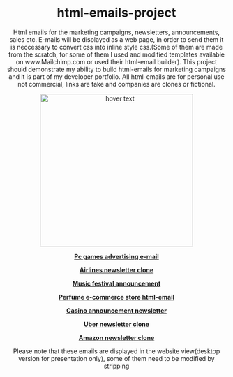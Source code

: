 <h1 align="center">html-emails-project</h1>
<p align="center">
Html emails for the marketing campaigns, newsletters, announcements, sales etc. E-mails will be displayed as a web page, in order to send them it is neccessary to convert css into inline style css.(Some of them are made from the scratch, for some of them I used and modified templates available on www.Mailchimp.com or used their html-email builder). This project should demonstrate my ability to build html-emails for marketing campaigns and it is part of my developer portfolio. All html-emails are for personal use not commercial, links are fake and companies are clones or fictional.</p>

<p align="center">
  <img src="http://mobileit.ie/wp-content/uploads/2014/01/HTML5CSS3Logos1.jpg" width="350" title="hover text">
</p>

<p align="center">
  <a href="https://gamesnews.netlify.com/" target="_blank"><b>Pc games advertising e-mail</b></a></p>

<p align="center">
<a href="https://airlinesclone.netlify.com/" target="_blank"><b>Airlines newsletter clone</b></a></p>

<p align="center">
<a href="https://musicfestivalemail.netlify.com/" target="_blank"><b>Music festival announcement</b></a></p>

<p align="center">
<a href="https://perfumeshophtmlemail.netlify.com/" target="_blank"><b>Perfume e-commerce store html-email</b></a></p>

<p align="center">
<a href="https://casinonewsletter.netlify.com/" target="_blank"><b>Casino announcement newsletter</b></a></p>

<p align="center">
<a href="https://uber-newsletter-clone.netlify.com/" target="_blank"><b>Uber newsletter clone</b></a></p>

<p align="center">
<a href="https://amazonnewsletterclone.netlify.com/" target="_blank"><b>Amazon newsletter clone</b></a></p>



<p align="center">
Please note that these emails are displayed in the website view(desktop version for presentation only), some of them need to be modified by stripping <style> tag and it is neccessary to add inline tags and special tags in order to be send as an html-email.(All e-mails tested on Gmail, large desktop, laptop, tablet, and small screen such a i-phone 5 and 6. Unfortunately I have no access to email on acid so in order to make them fully responsive for MSO they need to be slightly adjusted.)</p> 
